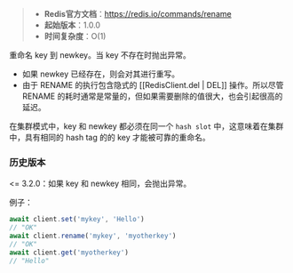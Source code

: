 > - **Redis官方文档**：https://redis.io/commands/rename
> - **起始版本**：1.0.0
> - **时间复杂度**：O(1)

重命名 key 到 newkey。当 key 不存在时抛出异常。

- 如果 newkey 已经存在，则会对其进行重写。
- 由于 RENAME 的执行包含隐式的 [[RedisClient.del | DEL]] 操作。所以尽管 RENAME 的耗时通常是常量的，但如果需要删除的值很大，也会引起很高的延迟。

在集群模式中，key 和 newkey 都必须在同一个 `hash slot` 中，这意味着在集群中，具有相同的 hash tag 的的 key 才能被可靠的重命名。

### 历史版本

\<= 3.2.0：如果 key 和 newkey 相同，会抛出异常。

例子：

```typescript
await client.set('mykey', 'Hello')
// "OK"
await client.rename('mykey', 'myotherkey')
// "OK"
await client.get('myotherkey')
// "Hello"
```
